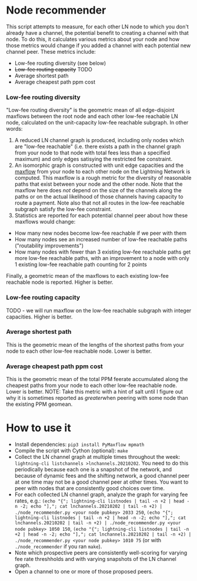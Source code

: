 # Node recommender
This script attempts to measure, for each other LN node to which you don't already have a channel, the potential benefit to creating a channel with that node. To do this, it calculates various metrics about your node and how those metrics would change if you added a channel with each potential new channel peer. These metrics include:
* Low-fee routing diversity (see below)
* ~~Low-fee routing capacity~~ TODO
* Average shortest path
* Average cheapest path ppm cost

### Low-fee routing diversity
"Low-fee routing diversity" is the geometric mean of all edge-disjoint maxflows between the root node and each other low-fee reachable LN node, calculated on the unit-capacity low-fee reachable subgraph. In other words:
1. A reduced LN channel graph is produced, including only nodes which are "low-fee reachable" (i.e. there exists a path in the channel graph from your node to that node with total fees less than a specified maximum) and only edges satisying the restricted fee constraint.
2. An isomorphic graph is constructed with unit edge capacities and the [maxflow](https://en.wikipedia.org/wiki/Maximum_flow_problem) from your node to each other node on the Lightning Network is computed. This maxflow is a rough metric for the diversity of reasonable paths that exist between your node and the other node. Note that the maxflow here does *not* depend on the size of the channels along the paths or on the actual likelihood of those channels having capacity to route a payment. Note also that not all routes in the low-fee reachable subgraph satisfy the low-fee constraint.
3. Statistics are reported for each potential channel peer about how these maxflows would change: 

* How many new nodes become low-fee reachable if we peer with them
* How many nodes see an increased number of low-fee reachable paths ("routability improvements")
* How many nodes with fewer than 3 existing low-fee reachable paths get more low-fee reachable paths, with an improvement to a node with only 1 existing low-fee reachable path counting for 2 points

Finally, a geometric mean of the maxflows to each existing low-fee reachable node is reported. Higher is better.

### Low-fee routing capacity
TODO - we will run maxflow on the low-fee reachable subgraph with integer capacities. Higher is better.

### Average shortest path
This is the geometric mean of the lengths of the shortest paths from your node to each other low-fee reachable node.
Lower is better.

### Average cheapest path ppm cost
This is the geometric mean of the total PPM feerate accumulated along the cheapest paths from your node to each other low-fee reachable node. Lower is better. NOTE: Take this metric with a hint of salt until I figure out why it is sometimes reported as *greater*when peering with some node than the existing PPM geomean.

# How to use it
* Install dependencies: `pip3 install PyMaxflow mpmath`
* Compile the script with Cython (optional): `make`
* Collect the LN channel graph at multiple times throughout the week: `lightning-cli listchannels >lnchannels.20210202`. You need to do this periodically because each one is a snapshot of the network, and because of dynamic fees and the shifting network, a good channel peer at one time may not be a good channel peer at other times. You want to peer with nodes that are consistently good choices over time.
* For each collected LN channel graph, analyze the graph for varying fee rates, e.g.: `(echo "{"; lightning-cli listnodes | tail -n +2 | head -n -2; echo "],"; cat lnchannels.20210202 | tail -n +2) | ./node_recommender.py <your node pubkey> 2033 250`, `(echo "{"; lightning-cli listnodes | tail -n +2 | head -n -2; echo "],"; cat lnchannels.20210202 | tail -n +2) | ./node_recommender.py <your node pubkey> 1050 150`, `(echo "{"; lightning-cli listnodes | tail -n +2 | head -n -2; echo "],"; cat lnchannels.20210202 | tail -n +2) | ./node_recommender.py <your node pubkey> 1010 75` (or with `./node_recommender` if you ran `make`).
* Note which prospective peers are consistently well-scoring for varying fee rate threshholds and with varying snapshots of the LN channel graph.
* Open a channel to one or more of those proposed peers.
